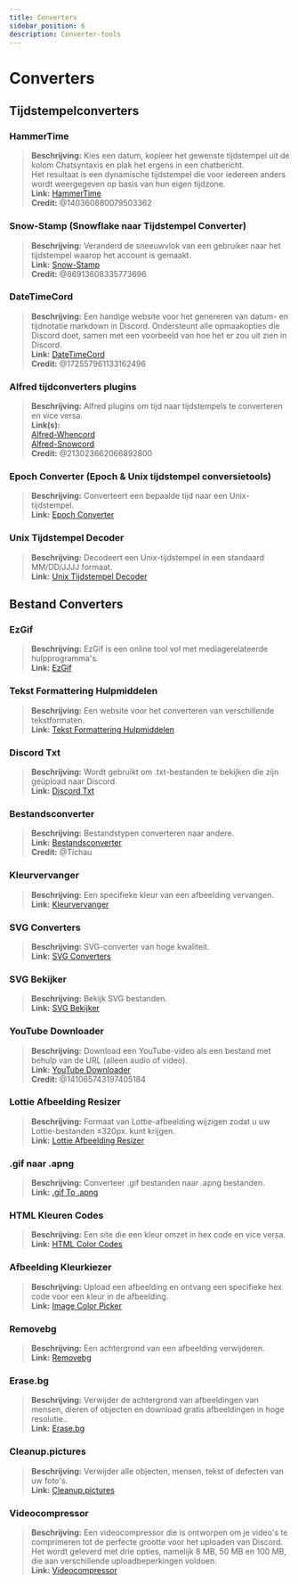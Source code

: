 ```yaml
---
title: Converters
sidebar_position: 6
description: Converter-tools
---
```


# Converters
## Tijdstempelconverters
### HammerTime
> **Beschrijving:** Kies een datum, kopieer het gewenste tijdstempel uit de kolom Chatsyntaxis en plak het ergens in een chatbericht.   <br/>
Het resultaat is een dynamische tijdstempel die voor iedereen anders wordt weergegeven op basis van hun eigen tijdzone.   <br/>
**Link:** [HammerTime](https://hammertime.djdavid98.art/)   <br/>
**Credit:** @140360880079503362

### Snow-Stamp (Snowflake naar Tijdstempel Converter) 
> **Beschrijving:** Veranderd de sneeuwvlok van een gebruiker naar het tijdstempel waarop het account is gemaakt.   <br/>
**Link:** [Snow-Stamp](https://snowsta.mp/)   <br/>
**Credit:** @86913608335773696

### DateTimeCord 
> **Beschrijving:** Een handige website voor het genereren van datum- en tijdnotatie markdown in Discord. Ondersteunt alle opmaakopties die Discord doet, samen met een voorbeeld van hoe het er zou uit zien in Discord. <br/>
**Link:** [DateTimeCord](https://datetimecord.rauf.wtf/)  <br/>
**Credit:** @172557961133162496

### Alfred tijdconverters plugins
> **Beschrijving:** Alfred plugins om tijd naar tijdstempels te converteren en vice versa.   <br/>
**Link(s):**   <br/>
[Alfred-Whencord](https://github.com/HilbertGilbertson/alfred-whencord)   <br/>
[Alfred-Snowcord](https://github.com/HilbertGilbertson/alfred-snowcord)   <br/>
**Credit:** @213023662066892800

### Epoch Converter (Epoch & Unix tijdstempel conversietools)
> **Beschrijving:** Converteert een bepaalde tijd naar een Unix-tijdstempel.   <br/>
**Link:** [Epoch Converter](https://www.epochconverter.com/) 

### Unix Tijdstempel Decoder
> **Beschrijving:** Decodeert een Unix-tijdstempel in een standaard MM/DD/JJJJ formaat.   <br/>
**Link:** [Unix Tijdstempel Decoder](https://www.unixtimestamp.com/)

## Bestand Converters 

### EzGif
> **Beschrijving:** EzGif is een online tool vol met mediagerelateerde hulpprogramma's.  <br/>
**Link:** [EzGif](https://ezgif.com)

### Tekst Formattering Hulpmiddelen
> **Beschrijving:** Een website voor het converteren van verschillende tekstformaten.   <br/>
**Link:** [Tekst Formattering Hulpmiddelen](http://www.unit-conversion.info/texttools/)

### Discord Txt
> **Beschrijving:** Wordt gebruikt om .txt-bestanden te bekijken die zijn geüpload naar Discord.   <br/>
**Link:** [Discord Txt](https://txt.discord.website/)

### Bestandsconverter
> **Beschrijving:** Bestandstypen converteren naar andere.   <br/>
**Link:** [Bestandsconverter](https://github.com/Tichau/FileConverter)   <br/>
**Credit:** @Tichau

### Kleurvervanger
> **Beschrijving:** Een specifieke kleur van een afbeelding vervangen.  <br/>
**Link:** [Kleurvervanger](https://www2.lunapic.com/editor/?action=replace-color)

### SVG Converters
> **Beschrijving:** SVG-converter van hoge kwaliteit.  <br/>
**Link:** [SVG Converters](https://picsvg.com/)

### SVG Bekijker
> **Beschrijving:** Bekijk SVG bestanden.   <br/>
**Link:** [SVG Bekijker](https://www.svgviewer.dev/)

### YouTube Downloader
> **Beschrijving:** Download een YouTube-video als een bestand met behulp van de URL (alleen audio of video). <br/>
**Link:** [YouTube Downloader](http://youtube.tpcstld.me/) <br/>
**Credit:** @141065743197405184

### Lottie Afbeelding Resizer
> **Beschrijving:** Formaat van Lottie-afbeelding wijzigen zodat u uw Lottie-bestanden ≤320px. kunt krijgen.   <br/>
**Link:** [Lottie Afbeelding Resizer](https://lottieresizer.tech/)

### .gif naar .apng
> **Beschrijving:** Converteer .gif bestanden naar .apng bestanden.   <br/>
**Link:** [.gif To .apng](https://www.freeconvert.com/convert/gif-to-apng)

### HTML Kleuren Codes
> **Beschrijving:** Een site die een kleur omzet in hex code en vice versa.   <br/>
**Link:** [HTML Color Codes](https://htmlcolorcodes.com/)

### Afbeelding Kleurkiezer
> **Beschrijving:** Upload een afbeelding en ontvang een specifieke hex code voor een kleur in de afbeelding.   <br/>
**Link:** [Image Color Picker](https://imagecolorpicker.com/)

### Removebg
 > **Beschrijving:** Een achtergrond van een afbeelding verwijderen.   <br/>
 **Link:** [Removebg](https://www.remove.bg/upload)

### Erase.bg
> **Beschrijving:** Verwijder de achtergrond van afbeeldingen van mensen, dieren of objecten en download gratis afbeeldingen in hoge resolutie..   <br/>
**Link:** [Erase.bg](https://www.erase.bg/)

### Cleanup.pictures
> **Beschrijving:** Verwijder alle objecten, mensen, tekst of defecten van uw foto's.   <br/>
**Link:** [Cleanup.pictures](https://cleanup.pictures/)

### Videocompressor
> **Beschrijving:** Een videocompressor die is ontworpen om je video's te comprimeren tot de perfecte grootte voor het uploaden van Discord. Het wordt geleverd met drie opties, namelijk 8 MB, 50 MB en 100 MB, die aan verschillende uploadbeperkingen voldoen.   <br/>
**Link:** [Videocompressor](https://8mb.video/)
